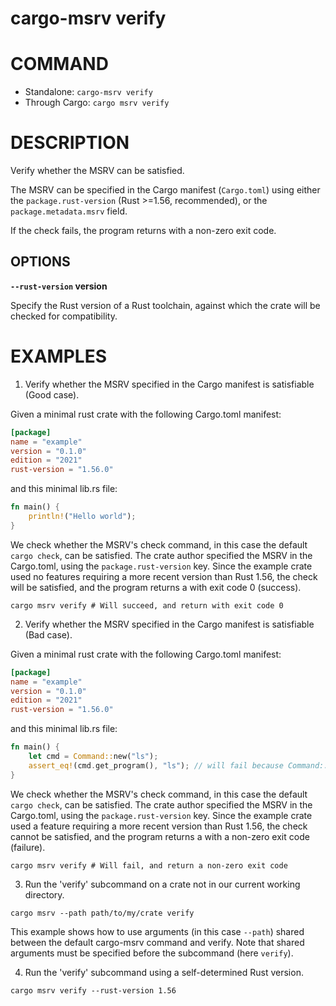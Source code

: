 # cargo-msrv verify

# COMMAND

* Standalone: `cargo-msrv verify`
* Through Cargo: `cargo msrv verify`

# DESCRIPTION

Verify whether the MSRV can be satisfied.

The MSRV can be specified in the Cargo manifest (`Cargo.toml`) using either the `package.rust-version` (Rust >=1.56, recommended), 
or the `package.metadata.msrv` field.

If the check fails, the program returns with a non-zero exit code.

<!-- # OPTIONS -->

## OPTIONS

**`--rust-version` version**

Specify the Rust version of a Rust toolchain, against which the crate will be checked for compatibility. 

# EXAMPLES

1. Verify whether the MSRV specified in the Cargo manifest is satisfiable (Good case).

Given a minimal rust crate with the following Cargo.toml manifest:

```toml
[package]
name = "example"
version = "0.1.0"
edition = "2021"
rust-version = "1.56.0"
```

and this minimal lib.rs file:

```rust
fn main() {
    println!("Hello world");
}
```

We check whether the MSRV's  check command, in this case the default `cargo check`, can be satisfied.
The crate author specified the MSRV in the Cargo.toml, using the `package.rust-version` key. 
Since the example crate used no features requiring a more recent version than Rust 1.56, the check will be satisfied,
and the program returns a with exit code 0 (success).

```shell
cargo msrv verify # Will succeed, and return with exit code 0
```

2. Verify whether the MSRV specified in the Cargo manifest is satisfiable (Bad case).

Given a minimal rust crate with the following Cargo.toml manifest:

```toml
[package]
name = "example"
version = "0.1.0"
edition = "2021"
rust-version = "1.56.0"
```

and this minimal lib.rs file:

```rust
fn main() {
    let cmd = Command::new("ls");
    assert_eq!(cmd.get_program(), "ls"); // will fail because Command::get_program was introduced in 1.57, which is greater than 1.56 (the MSRV)
}
```

We check whether the MSRV's  check command, in this case the default `cargo check`, can be satisfied.
The crate author specified the MSRV in the Cargo.toml, using the `package.rust-version` key.
Since the example crate used a feature requiring a more recent version than Rust 1.56, the check cannot be satisfied,
and the program returns a with a non-zero exit code (failure).

```shell
cargo msrv verify # Will fail, and return a non-zero exit code
```

3. Run the 'verify' subcommand on a crate not in our current working directory.

```shell
cargo msrv --path path/to/my/crate verify
```

This example shows how to use arguments (in this case `--path`) shared between the default cargo-msrv command and verify.
Note that shared arguments must be specified before the subcommand (here `verify`).

4. Run the 'verify' subcommand using a self-determined Rust version.

```shell
cargo msrv verify --rust-version 1.56
```

